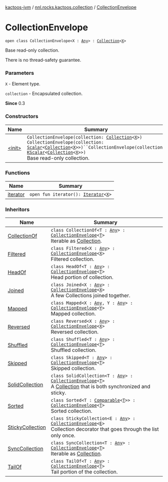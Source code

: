 [kactoos-jvm](../../index.md) / [nnl.rocks.kactoos.collection](../index.md) / [CollectionEnvelope](./index.md)

# CollectionEnvelope

`open class CollectionEnvelope<X : `[`Any`](https://kotlinlang.org/api/latest/jvm/stdlib/kotlin/-any/index.html)`> : `[`Collection`](https://kotlinlang.org/api/latest/jvm/stdlib/kotlin.collections/-collection/index.html)`<`[`X`](index.md#X)`>`

Base read-only collection.

There is no thread-safety guarantee.

### Parameters

`X` - Element type.

`collection` - Encapsulated collection.

**Since**
0.3

### Constructors

| Name | Summary |
|---|---|
| [&lt;init&gt;](-init-.md) | `CollectionEnvelope(collection: `[`Collection`](https://kotlinlang.org/api/latest/jvm/stdlib/kotlin.collections/-collection/index.html)`<`[`X`](index.md#X)`>)`<br>`CollectionEnvelope(collection: `[`Scalar`](../../nnl.rocks.kactoos/-scalar/index.md)`<`[`Collection`](https://kotlinlang.org/api/latest/jvm/stdlib/kotlin.collections/-collection/index.html)`<`[`X`](index.md#X)`>>)``CollectionEnvelope(collection: `[`KScalar`](../../nnl.rocks.kactoos/-k-scalar.md)`<`[`Collection`](https://kotlinlang.org/api/latest/jvm/stdlib/kotlin.collections/-collection/index.html)`<`[`X`](index.md#X)`>>)`<br>Base read-only collection. |

### Functions

| Name | Summary |
|---|---|
| [iterator](iterator.md) | `open fun iterator(): `[`Iterator`](https://kotlinlang.org/api/latest/jvm/stdlib/kotlin.collections/-iterator/index.html)`<`[`X`](index.md#X)`>` |

### Inheritors

| Name | Summary |
|---|---|
| [CollectionOf](../-collection-of/index.md) | `class CollectionOf<T : `[`Any`](https://kotlinlang.org/api/latest/jvm/stdlib/kotlin/-any/index.html)`> : `[`CollectionEnvelope`](./index.md)`<`[`T`](../-collection-of/index.md#T)`>`<br>Iterable as [Collection](https://kotlinlang.org/api/latest/jvm/stdlib/kotlin.collections/-collection/index.html). |
| [Filtered](../-filtered/index.md) | `class Filtered<X : `[`Any`](https://kotlinlang.org/api/latest/jvm/stdlib/kotlin/-any/index.html)`> : `[`CollectionEnvelope`](./index.md)`<`[`X`](../-filtered/index.md#X)`>`<br>Filtered collection. |
| [HeadOf](../-head-of/index.md) | `class HeadOf<T : `[`Any`](https://kotlinlang.org/api/latest/jvm/stdlib/kotlin/-any/index.html)`> : `[`CollectionEnvelope`](./index.md)`<`[`T`](../-head-of/index.md#T)`>`<br>Head portion of collection. |
| [Joined](../-joined/index.md) | `class Joined<X : `[`Any`](https://kotlinlang.org/api/latest/jvm/stdlib/kotlin/-any/index.html)`> : `[`CollectionEnvelope`](./index.md)`<`[`X`](../-joined/index.md#X)`>`<br>A few Collections joined together. |
| [Mapped](../-mapped/index.md) | `class Mapped<X : `[`Any`](https://kotlinlang.org/api/latest/jvm/stdlib/kotlin/-any/index.html)`, Y : `[`Any`](https://kotlinlang.org/api/latest/jvm/stdlib/kotlin/-any/index.html)`> : `[`CollectionEnvelope`](./index.md)`<`[`Y`](../-mapped/index.md#Y)`>`<br>Mapped collection. |
| [Reversed](../-reversed/index.md) | `class Reversed<X : `[`Any`](https://kotlinlang.org/api/latest/jvm/stdlib/kotlin/-any/index.html)`> : `[`CollectionEnvelope`](./index.md)`<`[`X`](../-reversed/index.md#X)`>`<br>Reversed collection. |
| [Shuffled](../-shuffled/index.md) | `class Shuffled<T : `[`Any`](https://kotlinlang.org/api/latest/jvm/stdlib/kotlin/-any/index.html)`> : `[`CollectionEnvelope`](./index.md)`<`[`T`](../-shuffled/index.md#T)`>`<br>Shuffled collection. |
| [Skipped](../-skipped/index.md) | `class Skipped<T : `[`Any`](https://kotlinlang.org/api/latest/jvm/stdlib/kotlin/-any/index.html)`> : `[`CollectionEnvelope`](./index.md)`<`[`T`](../-skipped/index.md#T)`>`<br>Skipped collection. |
| [SolidCollection](../-solid-collection/index.md) | `class SolidCollection<T : `[`Any`](https://kotlinlang.org/api/latest/jvm/stdlib/kotlin/-any/index.html)`> : `[`CollectionEnvelope`](./index.md)`<`[`T`](../-solid-collection/index.md#T)`>`<br>A [Collection](https://kotlinlang.org/api/latest/jvm/stdlib/kotlin.collections/-collection/index.html) that is both synchronized and sticky. |
| [Sorted](../-sorted/index.md) | `class Sorted<T : `[`Comparable`](https://kotlinlang.org/api/latest/jvm/stdlib/kotlin/-comparable/index.html)`<`[`T`](../-sorted/index.md#T)`>> : `[`CollectionEnvelope`](./index.md)`<`[`T`](../-sorted/index.md#T)`>`<br>Sorted collection. |
| [StickyCollection](../-sticky-collection/index.md) | `class StickyCollection<E : `[`Any`](https://kotlinlang.org/api/latest/jvm/stdlib/kotlin/-any/index.html)`> : `[`CollectionEnvelope`](./index.md)`<`[`E`](../-sticky-collection/index.md#E)`>`<br>Collection decorator that goes through the list only once. |
| [SyncCollection](../-sync-collection/index.md) | `class SyncCollection<T : `[`Any`](https://kotlinlang.org/api/latest/jvm/stdlib/kotlin/-any/index.html)`> : `[`CollectionEnvelope`](./index.md)`<`[`T`](../-sync-collection/index.md#T)`>`<br>Iterable as [Collection](https://kotlinlang.org/api/latest/jvm/stdlib/kotlin.collections/-collection/index.html). |
| [TailOf](../-tail-of/index.md) | `class TailOf<T : `[`Any`](https://kotlinlang.org/api/latest/jvm/stdlib/kotlin/-any/index.html)`> : `[`CollectionEnvelope`](./index.md)`<`[`T`](../-tail-of/index.md#T)`>`<br>Tail portion of the collection. |
